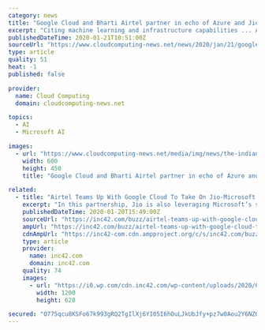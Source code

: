 ```yaml
---
category: news
title: "Google Cloud and Bharti Airtel partner in echo of Azure and Jio telecoms deal"
excerpt: "Citing machine learning and infrastructure capabilities ... According to reports, healthcare software provider Epic is opting to move ahead with AWS and Azure as its cloud providers, citing a lack of interest in Google Cloud among its customers. Healthcare, alongside retail and financial services, are the three primary industries Google ..."
publishedDateTime: 2020-01-21T10:51:00Z
sourceUrl: "https://www.cloudcomputing-news.net/news/2020/jan/21/google-cloud-and-bharti-airtel-partner-echo-azure-and-jio-telecoms-deal/"
type: article
quality: 51
heat: -1
published: false

provider:
  name: Cloud Computing
  domain: cloudcomputing-news.net

topics:
  - AI
  - Microsoft AI

images:
  - url: "https://www.cloudcomputing-news.net/media/img/news/the-indian-flag-flying-high-on-top-of-a-pole-picture-id940940584.jpg.600x600_q96.png"
    width: 600
    height: 450
    title: "Google Cloud and Bharti Airtel partner in echo of Azure and Jio telecoms deal"

related:
  - title: "Airtel Teams Up With Google Cloud To Take On Jio-Microsoft Partnership"
    excerpt: "In this partnership, Jio is also leveraging Microsoft’s speech and language cognitive services for its device ecosystem, providing support in 13 Indian languages, with the flexibility to add other languages. While both Google and Microsoft have entered into a partnership with Indian telcos, Amazon Web Services (AWS) is currently leading the ..."
    publishedDateTime: 2020-01-20T15:49:00Z
    sourceUrl: "https://inc42.com/buzz/airtel-teams-up-with-google-cloud-to-take-on-jio-microsoft-partnership/"
    ampUrl: "https://inc42.com/buzz/airtel-teams-up-with-google-cloud-to-take-on-jio-microsoft-partnership/amp/"
    cdnAmpUrl: "https://inc42-com.cdn.ampproject.org/c/s/inc42.com/buzz/airtel-teams-up-with-google-cloud-to-take-on-jio-microsoft-partnership/amp/"
    type: article
    provider:
      name: inc42.com
      domain: inc42.com
    quality: 74
    images:
      - url: "https://i0.wp.com/cdn.inc42.com/wp-content/uploads/2020/01/Untitled-design-2020-01-20T211049.620.jpg?fit=1200%2C628&#038;ssl=1"
        width: 1200
        height: 628

secured: "O775qcu8KSFo67k993gRQ2TgIlXj6YI05I6hOuLJkUbJfy+pz7w0Aou2Y6NZQebNi//CcucyKnHOxqN+IHjZrPscVG52lEialS2M+38XT9qJufSVKkH7B2oU7LSXX439qRAY12q86CCK5hJkiWuReerIIZYxgk+WZfHbOr3pntI/FdS2jbMCC/GLYwZYA/hg3adDjyRhfjOuqJyVurRt/8N1xB+Tb8ECVmFGYa27bQOTYUlyV01E10+nEQ68V5wIsV0cHy9cZ0kxhqIoNUZ0EicMNCFBbK1IwkAjOkzfYqkNKdGInn+4ZOpQbYoDJJwYjn8FFxMH8rUkOoXBydN1QRJJ/dNXWYKyx78tWTI8JkBq4cTSJo2mYf7g0KCv4CRzbo1LMdFPUpxezLJF7O4xzmU+Q/KNPnVNdrXxPWMTiHjd+gjRRbfpyqdIsd7od09nvCxdwaT+dOmpms+Scnd5Mw==;47pDPIbhz+KBaj7t0MOpng=="
---
```


